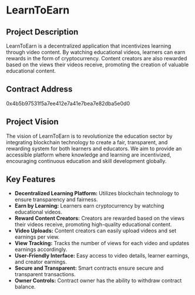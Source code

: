 # LearnToEarn

## Project Description
LearnToEarn is a decentralized application that incentivizes learning through video content. By watching educational videos, learners can earn rewards in the form of cryptocurrency. Content creators are also rewarded based on the views their videos receive, promoting the creation of valuable educational content.

## Contract Address
0x4b5b97531f5a7ee412e7a41e7bea7e82dba5e0d0

## Project Vision
The vision of LearnToEarn is to revolutionize the education sector by integrating blockchain technology to create a fair, transparent, and rewarding system for both learners and educators. We aim to provide an accessible platform where knowledge and learning are incentivized, encouraging continuous education and skill development globally.

## Key Features
- **Decentralized Learning Platform:** Utilizes blockchain technology to ensure transparency and fairness.
- **Earn by Learning:** Learners earn cryptocurrency by watching educational videos.
- **Reward Content Creators:** Creators are rewarded based on the views their videos receive, promoting high-quality educational content.
- **Video Uploads:** Content creators can easily upload videos and set earnings per view.
- **View Tracking:** Tracks the number of views for each video and updates earnings accordingly.
- **User-Friendly Interface:** Easy access to video details, learner earnings, and creator earnings.
- **Secure and Transparent:** Smart contracts ensure secure and transparent transactions.
- **Owner Controls:** Contract owner has the ability to withdraw contract balance.